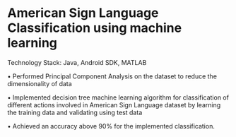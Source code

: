 # American Sign Language Classification using machine learning

Technology Stack: Java, Android SDK, MATLAB

•	Performed Principal Component Analysis on the dataset to reduce the dimensionality of data

•	Implemented decision tree machine learning algorithm for classification of different actions involved in American Sign Language dataset by learning the training data and validating using test data

•	Achieved an accuracy above 90% for the implemented classification.
